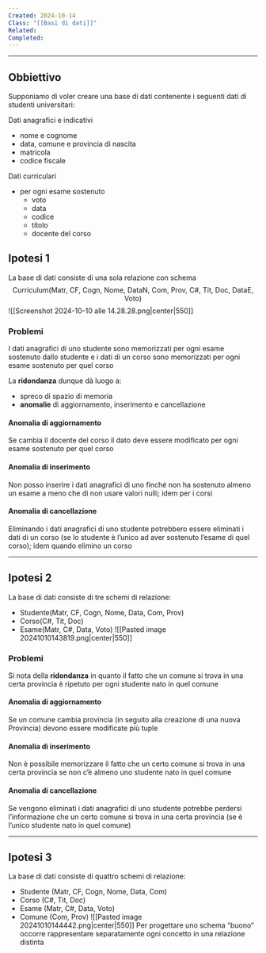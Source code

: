 ```yaml
---
Created: 2024-10-14
Class: "[[Basi di dati]]"
Related: 
Completed:
---
```

---
## Obbiettivo
Supponiamo di voler creare una base di dati contenente i seguenti dati di studenti universitari:

Dati anagrafici e indicativi
- nome e cognome
- data, comune e provincia di nascita
- matricola
- codice fiscale

Dati curriculari
- per ogni esame sostenuto
	- voto
	- data
	- codice
	- titolo
	- docente del corso

## Ipotesi 1
La base di dati consiste di una sola relazione con schema
$$
\text{Curriculum(Matr, CF, Cogn, Nome, DataN, Com, Prov, C\#, Tit, Doc, DataE, Voto)}
$$
![[Screenshot 2024-10-10 alle 14.28.28.png|center|550]]
### Problemi
I dati anagrafici di uno studente sono memorizzati per ogni esame sostenuto dallo studente e i dati di un corso sono memorizzati per ogni esame sostenuto per quel corso

La **ridondanza** dunque dà luogo a:
- spreco di spazio di memoria
- **anomalie** di aggiornamento, inserimento e cancellazione

#### Anomalia di aggiornamento
Se cambia il docente del corso il dato deve essere modificato per ogni esame sostenuto per quel corso
#### Anomalia di inserimento
Non posso inserire i dati anagrafici di uno finché non ha sostenuto almeno un esame a meno che di non usare valori nulli; idem per i corsi
#### Anomalia di cancellazione
Eliminando i dati anagrafici di uno studente potrebbero essere eliminati i dati di un corso (se lo studente è l’unico ad aver sostenuto l’esame di quel corso); idem quando elimino un corso

---
## Ipotesi 2
La base di dati consiste di tre schemi di relazione:
- $\text{Studente(Matr, CF, Cogn, Nome, Data, Com, Prov)}$
- $\text{Corso(C\#, Tit, Doc)}$
- $\text{Esame(Matr, C\#, Data, Voto)}$
![[Pasted image 20241010143819.png|center|550]]

### Problemi
Si nota della **ridondanza** in quanto il fatto che un comune si trova in una certa provincia è ripetuto per ogni studente nato in quel comune

#### Anomalia di aggiornamento
Se un comune cambia provincia (in seguito alla creazione di una nuova Provincia) devono essere modificate più tuple
#### Anomalia di inserimento
Non è possibile memorizzare il fatto che un certo comune si trova in una certa provincia se non c’è almeno uno studente nato in quel comune
#### Anomalia di cancellazione
Se vengono eliminati i dati anagrafici di uno studente potrebbe perdersi l’informazione che un certo comune si trova in una certa provincia (se è l’unico studente nato in quel comune)

---
## Ipotesi 3
La base di dati consiste di quattro schemi di relazione:
- $\text{Studente (Matr, CF, Cogn, Nome, Data, Com)}$
- $\text{Corso (C\#, Tit, Doc)}$
- $\text{Esame (Matr, C\#, Data, Voto)}$
- $\text{Comune (Com, Prov)}$
![[Pasted image 20241010144442.png|center|550]]
Per progettare uno schema “buono” occorre rappresentare separatamente ogni concetto in una relazione distinta
